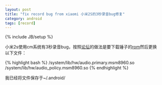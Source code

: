 ```yaml
---
layout: post
title: "fix record bug from xiaomi 小米2S的3秒录音bug修复"
category: android
tags: [record]
---
```

{% include JB/setup %}

小米2s使用cm系统有3秒录音bug，按照[论坛](http://www.miui.com/thread-1466054-1-1.html)的做法是要下载锤子的[rom](http://pan.baidu.com/share/link?shareid=972519004&uk=3559839934)然后更换以下文件：

{% highlight bash %}
/system/lib/hw/audio.primary.msm8960.so
/system/lib/hw/audio_policy.msm8960.so
{% endhighlight %}

我已经将文件保存于~/.android/

